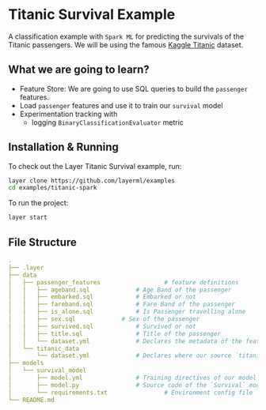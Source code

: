 # Titanic Survival Example

A classification example with `Spark ML` for predicting the survivals of the Titanic passengers. We will be using the famous [Kaggle Titanic](https://www.kaggle.com/c/titanic/data?select=train.csv) dataset.

## What we are going to learn?

- Feature Store: We are going to use SQL queries to build the `passenger` features.
- Load `passenger` features and use it to train our `survival` model
- Experimentation tracking with
    - logging `BinaryClassificationEvaluator` metric

## Installation & Running

To check out the Layer Titanic Survival example, run:

```bash
layer clone https://github.com/layerml/examples
cd examples/titanic-spark
```

To run the project:

```bash
layer start
```

## File Structure

```yaml
.
├── .layer
├── data
│   ├── passenger_features	                # feature definitions
│   │   ├── ageband.sql				# Age Band of the passenger
│   │   ├── embarked.sql  			# Embarked or not
│   │   ├── fareband.sql			# Fare Band of the passenger
│   │   ├── is_alone.sql			# Is Passenger travelling alone
│   │   ├── sex.sql				# Sex of the passenger
│   │   ├── survived.sql 			# Survived or not
│   │   ├── title.sql				# Title of the passenger
│   │   └── dataset.yml				# Declares the metadata of the features above
│   └── titanic_data
│       └── dataset.yml				# Declares where our source `titanic-sql` dataset is
├── models
│   └── survival_model
│       ├── model.yml				# Training directives of our model
│       ├── model.py				# Source code of the `Survival` model
│       └── requirements.txt		        # Environment config file
└── README.md
```


